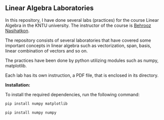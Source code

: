 ## Linear Algebra Laboratories

In this repository, I have done several labs (practices) for the course Linear Algebra in the KNTU university. The instructor of the course is [Behrooz Nasihatkon](https://wp.kntu.ac.ir/nasihatkon/).

The repository consists of several laboratories that have covered some important concepts in linear algebra such as vectorization, span, basis, linear combination of vectors and so on.

The practices have been done by python utilizing modules such as numpy, matplotlib.

Each lab has its own instruction, a PDF file, that is enclosed in its directory.

**Installation:**

To install the required dependencies, run the following command:

```bash
pip install numpy matplotlib

pip install numpy numpy
